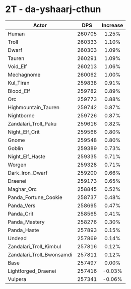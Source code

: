 # 2T - da-yshaarj-cthun
| Actor | DPS | Increase |
|---|:---:|:---:|
|Human|260705|1.25%|
|Troll|260333|1.10%|
|Dwarf|260303|1.09%|
|Tauren|260291|1.09%|
|Void_Elf|260213|1.06%|
|Mechagnome|260062|1.00%|
|Kul_Tiran|259838|0.91%|
|Blood_Elf|259782|0.89%|
|Orc|259773|0.88%|
|Highmountain_Tauren|259742|0.87%|
|Nightborne|259726|0.87%|
|Zandalari_Troll_Paku|259616|0.82%|
|Night_Elf_Crit|259566|0.80%|
|Gnome|259548|0.80%|
|Goblin|259389|0.73%|
|Night_Elf_Haste|259335|0.71%|
|Worgen|259328|0.71%|
|Dark_Iron_Dwarf|259200|0.66%|
|Draenei|259173|0.65%|
|Maghar_Orc|258845|0.52%|
|Panda_Fortune_Cookie|258737|0.48%|
|Panda_Vers|258695|0.47%|
|Panda_Crit|258565|0.41%|
|Panda_Mastery|258276|0.30%|
|Panda_Haste|257893|0.15%|
|Undead|257869|0.14%|
|Zandalari_Troll_Kimbul|257816|0.12%|
|Zandalari_Troll_Bwonsamdi|257811|0.12%|
|Base|257497|0.00%|
|Lightforged_Draenei|257416|-0.03%|
|Vulpera|257341|-0.06%|
